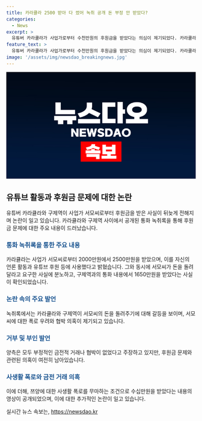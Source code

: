 ```yaml
---
title: 카라큘라 2500 받아 다 썼어 녹취 공개 돈 부정 안 받았다?
categories:
  - News
excerpt: >
  유튜버 카라큘라가 사업가로부터 수천만원의 후원금을 받았다는 의심이 제기되었다. 카라큘라는 유튜버 쯔양을 협박과 공갈한 혐의로 고발 당한 구제역과의 관련이 의심을 샀다. 녹취록에서는 후원금을 받은 사실을 확인하고, 이에 대한 논란이 일고 있다. 구제역이 산 돈을 일부 전국진에게 전달한 것으로 알려졌는데, 카라큘라와 구제역은 부정한 돈을 받은 적이 없다고 주장했다. 하지만 서씨가 돈을 되돌려 달라고 요구하는 상황에서의 대화는 논란을 더 키우고 있다. 
feature_text: >
  유튜버 카라큘라가 사업가로부터 수천만원의 후원금을 받았다는 의심이 제기되었다. 카라큘라는 유튜버 쯔양을 협박과 공갈한 혐의로 고발 당한 구제역과의 관련이 의심을 샀다. 녹취록에서는 후원금을 받은 사실을 확인하고, 이에 대한 논란이 일고 있다. 구제역이 산 돈을 일부 전국진에게 전달한 것으로 알려졌는데, 카라큘라와 구제역은 부정한 돈을 받은 적이 없다고 주장했다. 하지만 서씨가 돈을 되돌려 달라고 요구하는 상황에서의 대화는 논란을 더 키우고 있다. 
image: '/assets/img/newsdao_breakingnews.jpg'
---
```


<p><img src="/assets/img/newsdao_breakingnews.jpg" alt="koreaapp 속보" /></p>

<h2 data-ke-size="size26">유튜브 활동과 후원금 문제에 대한 논란</h2>

<p data-ke-size="size16">유튜버 카라큘라와 구제역이 사업가 서모씨로부터 후원금을 받은 사실이 뒤늦게 전해지며 논란이 일고 있습니다. 카라큘라와 구제역 사이에서 공개된 통화 녹취록을 통해 후원금 문제에 대한 주요 내용이 드러났습니다.</p>

<h3><b><span style="color: #1a5490;">통화 녹취록을 통한 주요 내용</span></b></h3>

<p data-ke-size="size16">카라큘라는 사업가 서모씨로부터 2000만원에서 2500만원을 받았으며, 이를 자신의 언론 활동과 유튜브 후원 등에 사용했다고 밝혔습니다. 그와 동시에 서모씨가 돈을 돌려달라고 요구한 사실에 분노하고, 구제역과의 통화 내용에서 1650만원을 받았다는 사실이 확인되었습니다.</p>

<h3><b><span style="color: #1a5490;">논란 속의 주요 발언</span></b></h3>

<p data-ke-size="size16">녹취록에서는 카라큘라와 구제역이 서모씨의 돈을 돌려주기에 대해 갈등을 보이며, 서모씨에 대한 폭로 우려와 협박 의혹이 제기되고 있습니다.</p>

<h3><b><span style="color: #1a5490;">거부 및 부인 발언</span></b></h3>

<p data-ke-size="size16">양측은 모두 부정적인 금전적 거래나 협박이 없었다고 주장하고 있지만, 후원금 문제와 관련된 의혹이 여전히 남아있습니다.</p>

<h3><b><span style="color: #1a5490;">사생활 폭로와 금전 거래 의혹</span></b></h3>

<p data-ke-size="size16">이에 더해, 쯔양에 대한 사생활 폭로를 무마하는 조건으로 수십만원을 받았다는 내용의 영상이 공개되었으며, 이에 대한 추가적인 논란이 일고 있습니다.</p>
실시간 뉴스 속보는, <a href="https://newsdao.kr" rel="dofollow">https://newsdao.kr</a>



